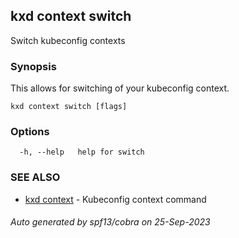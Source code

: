 ## kxd context switch

Switch kubeconfig contexts

### Synopsis

This allows for switching of your kubeconfig context.

```
kxd context switch [flags]
```

### Options

```
  -h, --help   help for switch
```

### SEE ALSO

* [kxd context](kxd_context.md)	 - Kubeconfig context command

###### Auto generated by spf13/cobra on 25-Sep-2023
